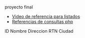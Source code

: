 proyecto final

* [Video de referencia para listados](https://www.youtube.com/watch?v=pn2v9lPakHQ)
* [Referencias de consultas php](https://tutobasico.com/consultas-mysqli/)

 ID 	Nombre 	Direccion 	RTN 	Ciudad 	